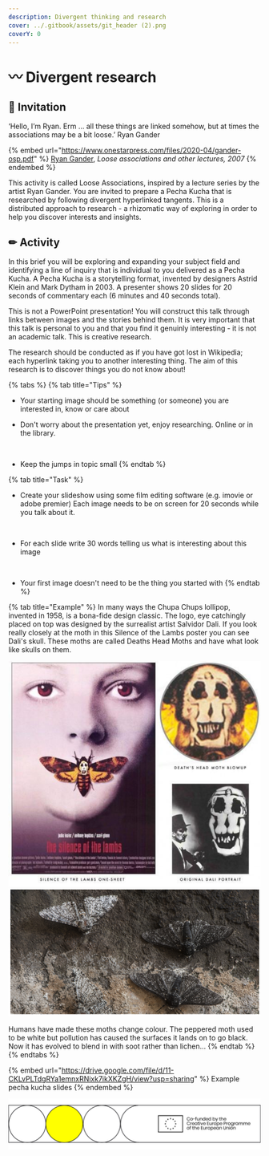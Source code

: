 ```yaml
---
description: Divergent thinking and research
cover: ../.gitbook/assets/git_header (2).png
coverY: 0
---
```


# 〰 Divergent research

## 🎯 Invitation

‘Hello, I’m Ryan. Erm … all these things are linked somehow, but at times the associations may be a bit loose.’ Ryan Gander

{% embed url="https://www.onestarpress.com/files/2020-04/gander-osp.pdf" %}
[Ryan Gander](https://www.onestarpress.com/artist/ryan-gander), _Loose associations and other lectures, 2007_
{% endembed %}

This activity is called Loose Associations, inspired by a lecture series by the artist Ryan Gander. You are invited to prepare a Pecha Kucha that is researched by following divergent hyperlinked tangents. This is a distributed approach to research - a rhizomatic way of exploring in order to help you discover interests and insights.&#x20;

## ✏ Activity

In this brief you will be exploring and expanding your subject field and identifying a line of inquiry that is individual to you delivered as a Pecha Kucha. A Pecha Kucha is a storytelling format, invented by designers Astrid Klein and Mark Dytham in 2003. A presenter shows 20 slides for 20 seconds of commentary each (6 minutes and 40 seconds total).

This is not a PowerPoint presentation! You will construct this talk through links between images and the stories behind them. It is very important that this talk is personal to you and that you find it genuinly interesting - it is not an academic talk. This is creative research.

​The research should be conducted as if you have got lost in Wikipedia; each hyperlink taking you to another interesting thing. The aim of this research is to discover things you do not know about!

{% tabs %}
{% tab title="Tips" %}


* Your starting image should be something (or someone) you are interested in, know or care about



* Don't worry about the presentation yet, enjoy researching. Online or in the library.&#x20;

​

* Keep the jumps in topic small
{% endtab %}

{% tab title="Task" %}




* Create your slideshow using some film editing software (e.g. imovie or adobe premier) Each image needs to be on screen for 20 seconds while you talk about it.

​

* For each slide write 30 words telling us what is interesting about this image

​

* Your first image doesn't need to be the thing you started with
{% endtab %}

{% tab title="Example" %}
In many ways the Chupa Chups lollipop, invented in 1958, is a bona-fide design classic. The logo, eye catchingly placed on top was designed by the surrealist artist Salvidor Dali. If you look really closely at the moth in this Silence of the Lambs poster you can see Dali's skull. These moths are called Deaths Head Moths and have what look like skulls on them.

![](<../.gitbook/assets/image (37).png>)![](<../.gitbook/assets/image (31).png>)

Humans have made these moths change colour. The peppered moth used to be white but pollution has caused the surfaces it lands on to go black. Now it has evolved to blend in with soot rather than lichen...
{% endtab %}
{% endtabs %}

{% embed url="https://drive.google.com/file/d/11-CKLvPLTdgRYa1emnxRNixk7ikXKZgH/view?usp=sharing" %}
Example pecha kucha slides
{% endembed %}



![](../.gitbook/assets/gitfooter.png)

​
